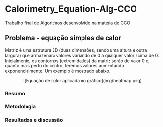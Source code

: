 # Calorimetry_Equation-Alg-CCO
Trabalho final de Algoritmos desenvolvido na matéria de CCO

## Problema - equação simples de calor
Matriz é uma estrutura 2D (duas dimensões, sendo uma altura e outra largura) que armazenará valores variando de 0 á qualquer valor acima de 0. 
Inicialmente, os contornos (extremidades) da matriz serão de valor 0 e, quanto mais perto do centro, teremos valores aumentando exponencialmente.
Um exemplo é mostrado abaixo.
<div align="center">
    ![Equação de calor aplicada no gráfico](img/heatmap.png)
</div>

### Resumo 

### Metodologia

### Resultados e discussão

